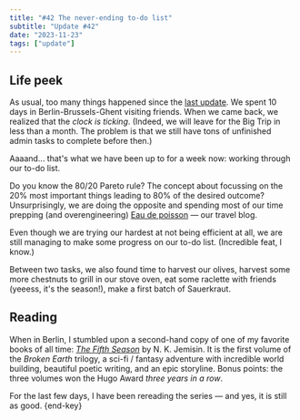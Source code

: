 ```yaml
---
title: "#42 The never-ending to-do list"
subtitle: "Update #42"
date: "2023-11-23"
tags: ["update"]
---
```


## Life peek

As usual, too many things happened since the [last update](/posts/41-chestnut-time/). We spent 10 days in Berlin-Brussels-Ghent visiting friends. When we came back, we realized that the _clock is ticking_. (Indeed, we will leave for the Big Trip in less than a month. The problem is that we still have tons of unfinished admin tasks to complete before then.)

Aaaand... that's what we have been up to for a week now: working through our to-do list.

Do you know the 80/20 Pareto rule? The concept about focussing on the 20% most important things leading to 80% of the desired outcome? Unsurprisingly, we are doing the opposite and spending most of our time prepping (and overengineering) [Eau de poisson](https://eaudepoisson.com) — our travel blog.

Even though we are trying our hardest at not being efficient at all, we are still managing to make some progress on our to-do list. (Incredible feat, I know.)

Between two tasks, we also found time to harvest our olives, harvest some more chestnuts to grill in our stove oven, eat some raclette with friends (yeeess, it's the season!), make a first batch of Sauerkraut.

## Reading

When in Berlin, I stumbled upon a second-hand copy of one of my favorite books of all time: <cite><a href="https://openlibrary.org/works/OL17363125W/The_Fifth_Season">The Fifth Season</a></cite> by N. K. Jemisin. It is the first volume of the <cite>Broken Earth</cite> trilogy, a sci-fi / fantasy adventure with incredible world building, beautiful poetic writing, and an epic storyline. Bonus points: the three volumes won the Hugo Award _three years in a row_.

For the last few days, I have been rereading the series — and yes, it is still as good. {end-key}
